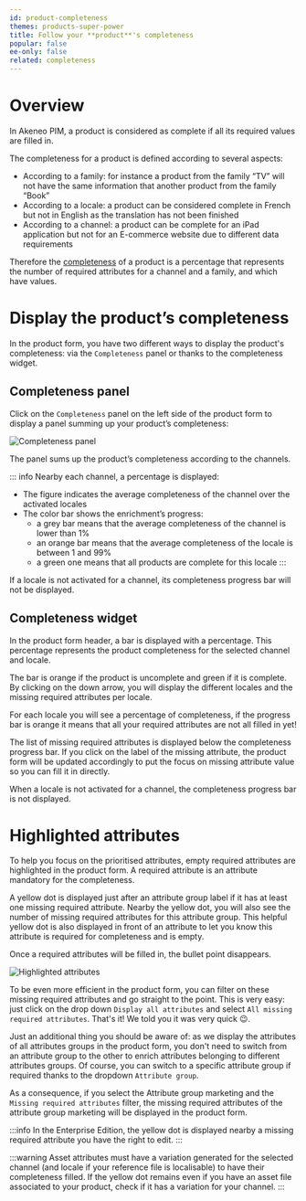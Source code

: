 ```yaml
---
id: product-completeness
themes: products-super-power
title: Follow your **product**'s completeness
popular: false
ee-only: false
related: completeness
---
```


# Overview

In Akeneo PIM, a product is considered as complete if all its required values are filled in.

The completeness for a product is defined according to several aspects:
- According to a family: for instance a product from the family “TV” will not have the same information that another product from the family “Book”
- According to a locale: a product can be considered complete in French but not in English as the translation has not been finished
- According to a channel: a product can be complete for an iPad application but not for an E-commerce website due to different data requirements

Therefore the [completeness](/articles/what-is-the-completeness.html) of a product is a percentage that represents the number of required attributes for a channel and a family, and which have values.

# Display the product’s completeness

In the product form, you have two different ways to display the product's completeness: via the `Completeness` panel or thanks to the completeness widget.

## Completeness panel

Click on the `Completeness` panel on the left side of the product form to display a panel summing up your product’s completeness:

![Completeness panel](../img/Products_PEFCompleteness.png)

The panel sums up the product’s completeness according to the channels.

::: info
Nearby each channel, a percentage is displayed:
- The figure indicates the average completeness of the channel over the activated locales
- The color bar shows the enrichment’s progress:
    - a grey bar means that the average completeness of the channel is lower than 1%
    - an orange bar means that the average completeness of the locale is between 1 and 99%
    - a green one means that all products are complete for this locale
:::

If a locale is not activated for a channel, its completeness progress bar will not be displayed.

## Completeness widget

In the product form header, a bar is displayed with a percentage.
This percentage represents the product completeness for the selected channel and locale.

The bar is orange if the product is uncomplete and green if it is complete.
By clicking on the down arrow, you will display the different locales and the missing required attributes per locale.

For each locale you will see a percentage of completeness, if the progress bar is orange it means that all your required attributes are not all filled in yet!

The list of missing required
attributes is displayed below the completeness progress bar. If you click on the label of the missing attribute, the product form will be updated accordingly to put the focus on missing attribute value so you can fill it in directly.

When a locale is not activated for a channel, the completeness progress bar is not displayed.

# Highlighted attributes

To help you focus on the prioritised attributes, empty required attributes are highlighted in the product form. A required attribute is an attribute mandatory for the completeness.

A yellow dot is displayed just after an attribute group label if it has at least one missing required attribute. Nearby the yellow dot, you will also see the number of missing required attributes for this attribute group.
This helpful yellow dot is also displayed in front of an attribute to let you know this attribute is required for completeness and is empty.

Once a required attributes will be filled in, the bullet point disappears.

![Highlighted attributes](../img/Products_CompleteAProductProcess.gif)

To be even more efficient in the product form, you can filter on these missing required attributes and go straight to the point.
This is very easy: just click on the drop down `Display all attributes` and select `All missing required attributes`. That's it! We told you it was very quick :wink:.

Just an additional thing you should be aware of: as we display the attributes of all attributes groups in the product form, you don't need to switch from an attribute group to the other to enrich attributes belonging to different attributes groups. Of course, you can switch to a specific attribute group if required thanks to the dropdown `Attribute group`.

As a consequence, if you select the Attribute group marketing and the `Missing required attributes` filter, the missing required attributes of the attribute group marketing will be displayed in the product form.

:::info
In the Enterprise Edition, the yellow dot is displayed nearby a missing required attribute you have the right to edit.
:::

:::warning
Asset attributes must have a variation generated for the selected channel (and locale if your reference file is localisable) to have their completeness filled. If the yellow dot remains even if you have an asset file associated to your product, check if it has a variation for your channel.
:::
